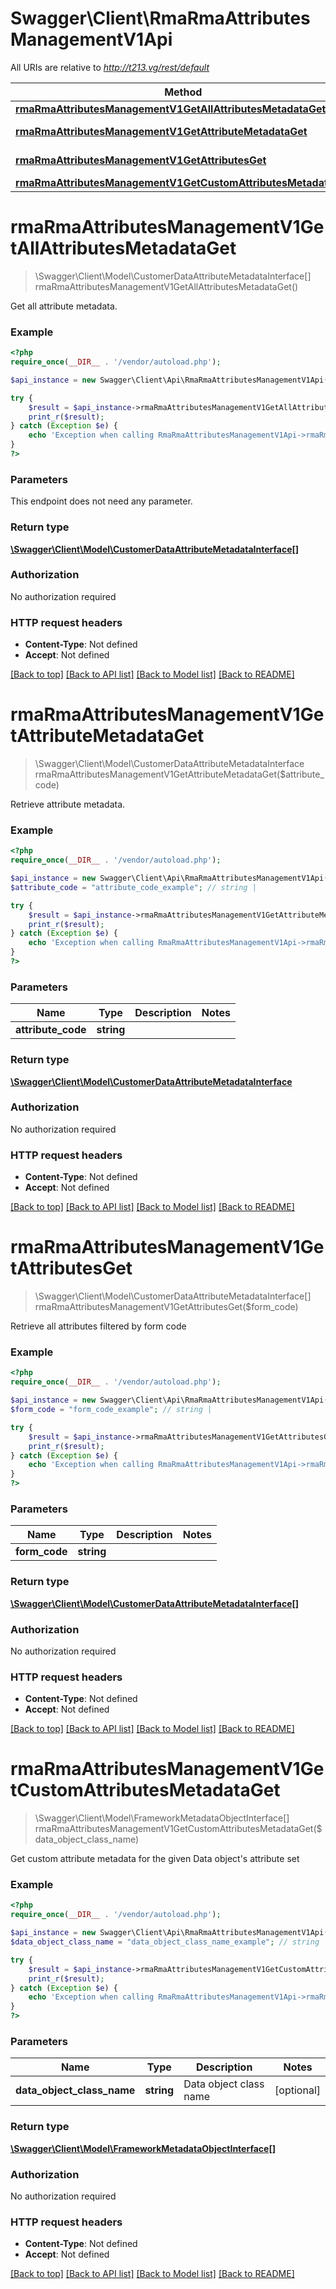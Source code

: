 # Swagger\Client\RmaRmaAttributesManagementV1Api

All URIs are relative to *http://t213.vg/rest/default*

Method | HTTP request | Description
------------- | ------------- | -------------
[**rmaRmaAttributesManagementV1GetAllAttributesMetadataGet**](RmaRmaAttributesManagementV1Api.md#rmaRmaAttributesManagementV1GetAllAttributesMetadataGet) | **GET** /V1/returnsAttributeMetadata | 
[**rmaRmaAttributesManagementV1GetAttributeMetadataGet**](RmaRmaAttributesManagementV1Api.md#rmaRmaAttributesManagementV1GetAttributeMetadataGet) | **GET** /V1/returnsAttributeMetadata/{attributeCode} | 
[**rmaRmaAttributesManagementV1GetAttributesGet**](RmaRmaAttributesManagementV1Api.md#rmaRmaAttributesManagementV1GetAttributesGet) | **GET** /V1/returnsAttributeMetadata/form/{formCode} | 
[**rmaRmaAttributesManagementV1GetCustomAttributesMetadataGet**](RmaRmaAttributesManagementV1Api.md#rmaRmaAttributesManagementV1GetCustomAttributesMetadataGet) | **GET** /V1/returnsAttributeMetadata/custom | 


# **rmaRmaAttributesManagementV1GetAllAttributesMetadataGet**
> \Swagger\Client\Model\CustomerDataAttributeMetadataInterface[] rmaRmaAttributesManagementV1GetAllAttributesMetadataGet()



Get all attribute metadata.

### Example
```php
<?php
require_once(__DIR__ . '/vendor/autoload.php');

$api_instance = new Swagger\Client\Api\RmaRmaAttributesManagementV1Api();

try {
    $result = $api_instance->rmaRmaAttributesManagementV1GetAllAttributesMetadataGet();
    print_r($result);
} catch (Exception $e) {
    echo 'Exception when calling RmaRmaAttributesManagementV1Api->rmaRmaAttributesManagementV1GetAllAttributesMetadataGet: ', $e->getMessage(), PHP_EOL;
}
?>
```

### Parameters
This endpoint does not need any parameter.

### Return type

[**\Swagger\Client\Model\CustomerDataAttributeMetadataInterface[]**](../Model/CustomerDataAttributeMetadataInterface.md)

### Authorization

No authorization required

### HTTP request headers

 - **Content-Type**: Not defined
 - **Accept**: Not defined

[[Back to top]](#) [[Back to API list]](../../README.md#documentation-for-api-endpoints) [[Back to Model list]](../../README.md#documentation-for-models) [[Back to README]](../../README.md)

# **rmaRmaAttributesManagementV1GetAttributeMetadataGet**
> \Swagger\Client\Model\CustomerDataAttributeMetadataInterface rmaRmaAttributesManagementV1GetAttributeMetadataGet($attribute_code)



Retrieve attribute metadata.

### Example
```php
<?php
require_once(__DIR__ . '/vendor/autoload.php');

$api_instance = new Swagger\Client\Api\RmaRmaAttributesManagementV1Api();
$attribute_code = "attribute_code_example"; // string | 

try {
    $result = $api_instance->rmaRmaAttributesManagementV1GetAttributeMetadataGet($attribute_code);
    print_r($result);
} catch (Exception $e) {
    echo 'Exception when calling RmaRmaAttributesManagementV1Api->rmaRmaAttributesManagementV1GetAttributeMetadataGet: ', $e->getMessage(), PHP_EOL;
}
?>
```

### Parameters

Name | Type | Description  | Notes
------------- | ------------- | ------------- | -------------
 **attribute_code** | **string**|  |

### Return type

[**\Swagger\Client\Model\CustomerDataAttributeMetadataInterface**](../Model/CustomerDataAttributeMetadataInterface.md)

### Authorization

No authorization required

### HTTP request headers

 - **Content-Type**: Not defined
 - **Accept**: Not defined

[[Back to top]](#) [[Back to API list]](../../README.md#documentation-for-api-endpoints) [[Back to Model list]](../../README.md#documentation-for-models) [[Back to README]](../../README.md)

# **rmaRmaAttributesManagementV1GetAttributesGet**
> \Swagger\Client\Model\CustomerDataAttributeMetadataInterface[] rmaRmaAttributesManagementV1GetAttributesGet($form_code)



Retrieve all attributes filtered by form code

### Example
```php
<?php
require_once(__DIR__ . '/vendor/autoload.php');

$api_instance = new Swagger\Client\Api\RmaRmaAttributesManagementV1Api();
$form_code = "form_code_example"; // string | 

try {
    $result = $api_instance->rmaRmaAttributesManagementV1GetAttributesGet($form_code);
    print_r($result);
} catch (Exception $e) {
    echo 'Exception when calling RmaRmaAttributesManagementV1Api->rmaRmaAttributesManagementV1GetAttributesGet: ', $e->getMessage(), PHP_EOL;
}
?>
```

### Parameters

Name | Type | Description  | Notes
------------- | ------------- | ------------- | -------------
 **form_code** | **string**|  |

### Return type

[**\Swagger\Client\Model\CustomerDataAttributeMetadataInterface[]**](../Model/CustomerDataAttributeMetadataInterface.md)

### Authorization

No authorization required

### HTTP request headers

 - **Content-Type**: Not defined
 - **Accept**: Not defined

[[Back to top]](#) [[Back to API list]](../../README.md#documentation-for-api-endpoints) [[Back to Model list]](../../README.md#documentation-for-models) [[Back to README]](../../README.md)

# **rmaRmaAttributesManagementV1GetCustomAttributesMetadataGet**
> \Swagger\Client\Model\FrameworkMetadataObjectInterface[] rmaRmaAttributesManagementV1GetCustomAttributesMetadataGet($data_object_class_name)



Get custom attribute metadata for the given Data object's attribute set

### Example
```php
<?php
require_once(__DIR__ . '/vendor/autoload.php');

$api_instance = new Swagger\Client\Api\RmaRmaAttributesManagementV1Api();
$data_object_class_name = "data_object_class_name_example"; // string | Data object class name

try {
    $result = $api_instance->rmaRmaAttributesManagementV1GetCustomAttributesMetadataGet($data_object_class_name);
    print_r($result);
} catch (Exception $e) {
    echo 'Exception when calling RmaRmaAttributesManagementV1Api->rmaRmaAttributesManagementV1GetCustomAttributesMetadataGet: ', $e->getMessage(), PHP_EOL;
}
?>
```

### Parameters

Name | Type | Description  | Notes
------------- | ------------- | ------------- | -------------
 **data_object_class_name** | **string**| Data object class name | [optional]

### Return type

[**\Swagger\Client\Model\FrameworkMetadataObjectInterface[]**](../Model/FrameworkMetadataObjectInterface.md)

### Authorization

No authorization required

### HTTP request headers

 - **Content-Type**: Not defined
 - **Accept**: Not defined

[[Back to top]](#) [[Back to API list]](../../README.md#documentation-for-api-endpoints) [[Back to Model list]](../../README.md#documentation-for-models) [[Back to README]](../../README.md)

